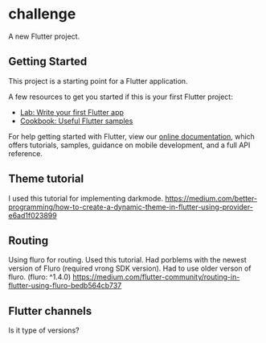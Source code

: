 # challenge

A new Flutter project.

## Getting Started

This project is a starting point for a Flutter application.

A few resources to get you started if this is your first Flutter project:

- [Lab: Write your first Flutter app](https://flutter.dev/docs/get-started/codelab)
- [Cookbook: Useful Flutter samples](https://flutter.dev/docs/cookbook)

For help getting started with Flutter, view our
[online documentation](https://flutter.dev/docs), which offers tutorials,
samples, guidance on mobile development, and a full API reference.

## Theme tutorial
I used this tutorial for implementing darkmode.
https://medium.com/better-programming/how-to-create-a-dynamic-theme-in-flutter-using-provider-e6ad1f023899

## Routing
Using fluro for routing. Used this tutorial. Had porblems with the newest version of Fluro (required vrong SDK version). Had to use older verson of fluro. (fluro: ^1.4.0)
https://medium.com/flutter-community/routing-in-flutter-using-fluro-bedb564cb737

## Flutter channels
Is it type of versions?